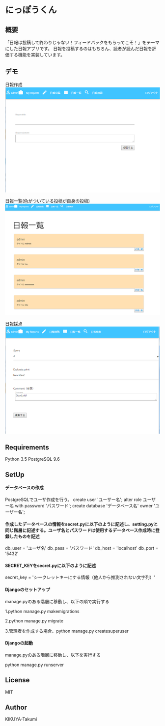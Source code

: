 
# にっぽうくん
## 概要
「日報は投稿して終わりじゃない！フィードバックをもらってこそ！」をテーマにした日報アプリです。
日報を投稿するのはもちろん、読者が読んだ日報を評価する機能を実装しています。

## デモ
日報作成
![](NippoKun/images/report_entry.jpg)

日報一覧(色がついている投稿が自身の投稿)
![](NippoKun/images/index.jpg)

日報採点
![](NippoKun/images/score.jpg)

## Requirements
Python 3.5
PostgreSQL 9.6

## SetUp

#### データベースの作成
PostgreSQLでユーザ作成を行う。
create user 'ユーザー名';
alter role ユーザー名 with password 'パスワード';
create database 'データベース名' owner 'ユーザー名';

#### 作成したデータベースの情報をsecret.pyに以下のように記述し、setting.pyと同じ階層に記述する。ユーザ名とパスワードは使用するデータベース作成時に登録したものを記述

db_user = 'ユーザ名'
db_pass = 'パスワード'
db_host = 'localhost'
db_port = '5432'

#### SECRET_KEYをsecret.pyに以下のように記述
secret_key = 'シークレットキーにする情報（他人から推測されない文字列）'

#### Djangoのセットアップ
manage.pyのある階層に移動し、以下の順で実行する

  1.python manage.py makemigrations

  2.python manage.py migrate

  3.管理者を作成する場合、python manage.py createsuperuser

#### Djangoの起動
manage.pyのある階層に移動し、以下を実行する

python manage.py runserver


## License
MIT

## Author
KIKUYA-Takumi
